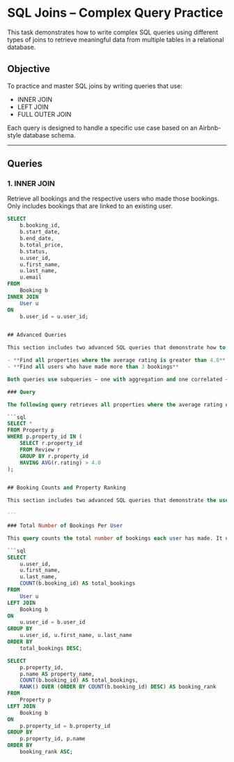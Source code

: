 # SQL Joins – Complex Query Practice

This task demonstrates how to write complex SQL queries using different types of joins to retrieve meaningful data from multiple tables in a relational database.

## Objective

To practice and master SQL joins by writing queries that use:
- INNER JOIN
- LEFT JOIN
- FULL OUTER JOIN

Each query is designed to handle a specific use case based on an Airbnb-style database schema.

---

## Queries

### 1. INNER JOIN
Retrieve all bookings and the respective users who made those bookings. Only includes bookings that are linked to an existing user.

```sql
SELECT 
    b.booking_id,
    b.start_date,
    b.end_date,
    b.total_price,
    b.status,
    u.user_id,
    u.first_name,
    u.last_name,
    u.email
FROM 
    Booking b
INNER JOIN 
    User u
ON 
    b.user_id = u.user_id;


## Advanced Queries

This section includes two advanced SQL queries that demonstrate how to use subqueries to retrieve meaningful insights from the database:

- **Find all properties where the average rating is greater than 4.0**
- **Find all users who have made more than 3 bookings**

Both queries use subqueries — one with aggregation and one correlated — to analyze data across related tables.

### Query

The following query retrieves all properties where the average rating of reviews is greater than 4.0. It uses a subquery with `GROUP BY` and `HAVING` to calculate the average rating for each property and filters for properties that meet the condition:

```sql
SELECT * 
FROM Property p
WHERE p.property_id IN (
    SELECT r.property_id
    FROM Review r
    GROUP BY r.property_id
    HAVING AVG(r.rating) > 4.0
);


## Booking Counts and Property Ranking

This section includes two advanced SQL queries that demonstrate the use of aggregation, grouping, and window functions to analyze booking activity.

---

### Total Number of Bookings Per User

This query counts the total number of bookings each user has made. It uses `COUNT()` with `GROUP BY` to group bookings by user. Users with no bookings are also included using a `LEFT JOIN`.

```sql
SELECT 
    u.user_id,
    u.first_name,
    u.last_name,
    COUNT(b.booking_id) AS total_bookings
FROM 
    User u
LEFT JOIN 
    Booking b
ON 
    u.user_id = b.user_id
GROUP BY 
    u.user_id, u.first_name, u.last_name
ORDER BY 
    total_bookings DESC;

SELECT 
    p.property_id,
    p.name AS property_name,
    COUNT(b.booking_id) AS total_bookings,
    RANK() OVER (ORDER BY COUNT(b.booking_id) DESC) AS booking_rank
FROM 
    Property p
LEFT JOIN 
    Booking b
ON 
    p.property_id = b.property_id
GROUP BY 
    p.property_id, p.name
ORDER BY 
    booking_rank ASC;
